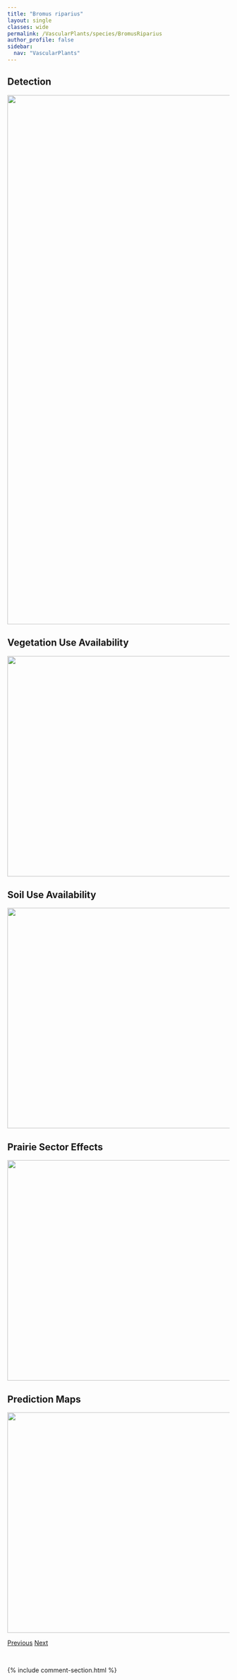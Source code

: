 ```yaml
---
title: "Bromus riparius"
layout: single
classes: wide
permalink: /VascularPlants/species/BromusRiparius
author_profile: false
sidebar:
  nav: "VascularPlants"
---
```


<h2>Detection</h2>

<a href="https://drive.google.com/uc?export=view&id=15eofNCw9hLXc__qWClVIbduBMYfd_4Hx">
<img src="https://drive.google.com/uc?export=view&id=15eofNCw9hLXc__qWClVIbduBMYfd_4Hx" height = "1200" width = "800">
</a>


<h2>Vegetation Use Availability</h2>

<a href="https://drive.google.com/uc?export=view&id=1-glSJfF3zzmD16oG6XtcNBzt4BGS_gTO">
<img src="https://drive.google.com/uc?export=view&id=1-glSJfF3zzmD16oG6XtcNBzt4BGS_gTO" height = "500" width = "1000">
</a>


<h2>Soil Use Availability</h2>

<a href="https://drive.google.com/uc?export=view&id=1SaMA8bUUFcLESGmXZ7zoa1RxX4uUqy4Q">
<img src="https://drive.google.com/uc?export=view&id=1SaMA8bUUFcLESGmXZ7zoa1RxX4uUqy4Q" height = "500" width = "1000">
</a>


<h2>Prairie Sector Effects</h2>

<a href="https://drive.google.com/uc?export=view&id=1PYJat1E59DZeUg0LRLwEO9Jy8VxJf71x">
<img src="https://drive.google.com/uc?export=view&id=1PYJat1E59DZeUg0LRLwEO9Jy8VxJf71x" height = "500" width = "1000">
</a>


<h2>Prediction Maps</h2>

<a href="https://drive.google.com/uc?export=view&id=176mBM0QpGzCfMuM8tptAZnrCpPEkuwyU">
<img src="https://drive.google.com/uc?export=view&id=176mBM0QpGzCfMuM8tptAZnrCpPEkuwyU" height = "500" width = "1000">
</a>


<a href="/DevelopmentWebsite/VascularPlants/species/BromusPumpellianus" class="pagination--pager" title="Bromus pumpellianus">Previous</a> <a href="/DevelopmentWebsite/VascularPlants/species/BromusSitchensis" class="pagination--pager" title="Bromus sitchensis">Next</a>

<p>&nbsp;</p>

{% include comment-section.html %}
